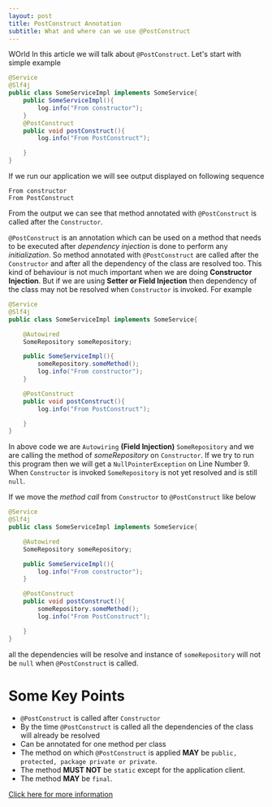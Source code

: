 ```yaml
---
layout: post
title: PostConstruct Annotation
subtitle: What and where can we use @PostConstruct
---
```


WOrld In this article we will talk about `@PostConstruct`. Let's start with simple example

```java
@Service
@Slf4j
public class SomeServiceImpl implements SomeService{
    public SomeServiceImpl(){
        log.info("From constructor");
    }
    @PostConstruct
    public void postConstruct(){
        log.info("From PostConstruct");

    }
}
```

If we run our application we will see output displayed on following sequence

    From constructor
    From PostConstruct

From the output we can see that method annotated with `@PostConstruct` is called after the `Constructor`.

`@PostConstruct` is an annotation which can be used on a method that needs to be executed after *dependency injection* is done to perform any *initialization*. So method annotated with `@PostConstruct` are called after the `Constructor` and after all the dependency of the class are resolved too. This kind of behaviour is not much important when we are doing **Constructor Injection**. But if we are using **Setter or Field Injection** then dependency of the class may not be resolved when `Constructor` is invoked. For example

```java
@Service
@Slf4j
public class SomeServiceImpl implements SomeService{

    @Autowired
    SomeRepository someRepository;

    public SomeServiceImpl(){
        someRepository.someMethod();
        log.info("From constructor");
    }

    @PostConstruct
    public void postConstruct(){
        log.info("From PostConstruct");

    }
}
```

In above code we are `Autowiring` **(Field Injection)**  `SomeRepository` and we are calling the method of *someRepository* on `Constructor`. If we try to run this program then we will get a `NullPointerException` on Line Number 9. When `Constructor` is invoked `SomeRepository` is not yet resolved and is still `null`.

If we move the *method call* from `Constructor` to `@PostConstruct` like below

```java
@Service
@Slf4j
public class SomeServiceImpl implements SomeService{

    @Autowired
    SomeRepository someRepository;

    public SomeServiceImpl(){
        log.info("From constructor");
    }

    @PostConstruct
    public void postConstruct(){
        someRepository.someMethod();
        log.info("From PostConstruct");

    }
}
```

all the dependencies will be resolve and instance of `someRepository` will not be `null` when `@PostConstruct` is called.

# Some Key Points
 - `@PostConstruct` is called after `Constructor`
 - By the time `@PostConstruct` is called all the dependencies of the class will already be resolved
 - Can be annotated for one method per class
 - The method on which `@PostConstruct` is applied **MAY** be `public, protected, package private or private`.
 - The method **MUST NOT** be `static` except for the application client.
 - The method **MAY** be `final`.

[Click here for more information]

[Click here for more information]: <http://docs.oracle.com/javaee/7/api/javax/annotation/PostConstruct.html>

